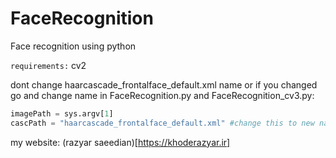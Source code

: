 # FaceRecognition
Face recognition using python 

` requirements: `
    cv2
    

dont change haarcascade_frontalface_default.xml name or if you changed go and change name in FaceRecognition.py and FaceRecognition_cv3.py:

```python
imagePath = sys.argv[1]
cascPath = "haarcascade_frontalface_default.xml" #change this to new name
```

my website: (razyar saeedian)[https://khoderazyar.ir]



